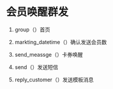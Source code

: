 # 会员唤醒群发

1. group（）首页

2. markting_datetime（）确认发送会员数

3. send_meassge（）卡券唤醒

4. send（）发送短信

5. reply_customer（）发送模板消息